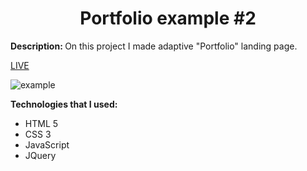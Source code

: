<h1 align = "center">Portfolio example #2</h1>
<p><b>Description: </b>On this project I made adaptive "Portfolio" landing page.</p> 
<a href="https://vladyslavos.github.io/Portfolio_example_-2/">LIVE</a>

![example](https://user-images.githubusercontent.com/67589338/101992377-62daf600-3cbb-11eb-8bce-328fb445beb4.png)

<b>Technologies that I used:</b>
<ul>
  <li>HTML 5</li>
  <li>CSS 3</li>
  <li>JavaScript</li>
  <li>JQuery</li>
</ul>


